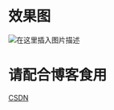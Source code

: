 # 效果图

![在这里插入图片描述](https://img-blog.csdnimg.cn/20200512171351446.png)

# 请配合博客食用

[CSDN](https://blog.csdn.net/qq_27525611/article/details/106016872)
